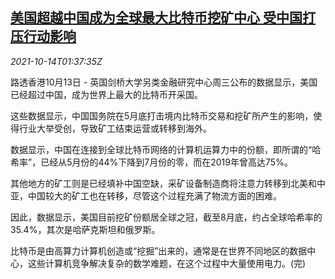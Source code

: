 <!--1634176862000-->
[美国超越中国成为全球最大比特币挖矿中心 受中国打压行动影响](https://cn.reuters.com/article/usa-bitcoin-1013-wedn-idCNKBS2H403Z)
------

<div><i>2021-10-14T01:37:35Z</i></div><p>路透香港10月13日 - 英国剑桥大学另类金融研究中心周三公布的数据显示，美国已经超过中国，成为世界上最大的比特币开采国。</p><p>这些数据显示，中国国务院在5月底打击境内比特币交易和挖矿所产生的影响，使得行业大举受创，导致矿工结束运营或转移到海外。</p><p>数据显示，中国在连接到全球比特币网络的计算机运算力中的份额，即所谓的“哈希率”，已经从5月份的44%下降到7月份的零，而在2019年曾高达75%。</p><p>其他地方的矿工则是已经填补中国空缺，采矿设备制造商将注意力转移到北美和中亚，中国较大的矿工也在转移，尽管这个过程充满了物流方面的困难。</p><p>因此，数据显示，美国目前挖矿份额居全球之冠，截至8月底，约占全球哈希率的35.4%，其次是哈萨克斯坦和俄罗斯。</p><p>比特币是由高算力计算机创造或“挖掘”出来的，通常是在世界不同地区的数据中心，这些计算机竞争解决复杂的数学难题，在这个过程中大量使用电力。(完)</p>
